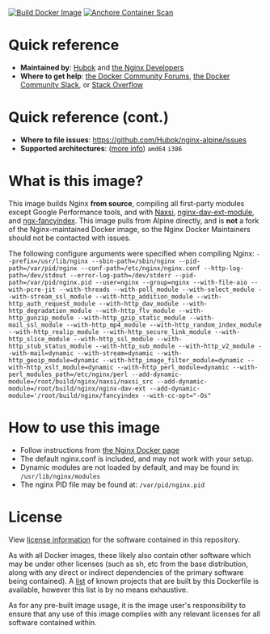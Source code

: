 [![Build Docker Image](https://github.com/Hubok/nginx-alpine/actions/workflows/docker-image.yml/badge.svg)](https://github.com/Hubok/nginx-alpine/actions/workflows/docker-image.yml) [![Anchore Container Scan](https://github.com/Hubok/nginx-alpine/actions/workflows/anchore-analysis.yml/badge.svg)](https://github.com/Hubok/nginx-alpine/actions/workflows/anchore-analysis.yml)

# Quick reference
- **Maintained by**: [Hubok](https://github.com/Hubok) and [the Nginx Developers](https://trac.nginx.org/nginx/browser)
- **Where to get help**: [the Docker Community Forums](https://forums.docker.com/), [the Docker Community Slack](https://dockr.ly/slack), or [Stack Overflow](https://stackoverflow.com/search?tab=newest&q=docker)

# Quick reference (cont.)
- **Where to file issues**: https://github.com/Hubok/nginx-alpine/issues
- **Supported architectures**: ([more info](https://github.com/docker-library/official-images#architectures-other-than-amd64)) `amd64` `i386`

# What is this image?
This image builds Nginx **from source**, compiling all first-party modules except Google Performance tools, and with [Naxsi](https://github.com/nbs-system/naxsi), [nginx-dav-ext-module](https://github.com/arut/nginx-dav-ext-module), and [ngx-fancyindex](https://github.com/aperezdc/ngx-fancyindex). This image pulls from Alpine directly, and is **not** a fork of the Nginx-maintained Docker image, so the Nginx Docker Maintainers should not be contacted with issues.

The following configure arguments were specified when compiling Nginx:
`--prefix=/usr/lib/nginx --sbin-path=/sbin/nginx --pid-path=/var/pid/nginx --conf-path=/etc/nginx/nginx.conf --http-log-path=/dev/stdout --error-log-path=/dev/stderr --pid-path=/var/pid/nginx.pid --user=nginx --group=nginx --with-file-aio --with-pcre-jit --with-threads --with-poll_module --with-select_module --with-stream_ssl_module --with-http_addition_module --with-http_auth_request_module --with-http_dav_module --with-http_degradation_module --with-http_flv_module --with-http_gunzip_module --with-http_gzip_static_module --with-mail_ssl_module --with-http_mp4_module --with-http_random_index_module --with-http_realip_module --with-http_secure_link_module --with-http_slice_module --with-http_ssl_module --with-http_stub_status_module --with-http_sub_module --with-http_v2_module --with-mail=dynamic --with-stream=dynamic --with-http_geoip_module=dynamic --with-http_image_filter_module=dynamic --with-http_xslt_module=dynamic --with-http_perl_module=dynamic --with-perl_modules_path=/etc/nginx/perl --add-dynamic-module=/root/build/nginx/naxsi/naxsi_src --add-dynamic-module=/root/build/nginx/nginx-dav-ext --add-dynamic-module='/root/build/nginx/fancyindex --with-cc-opt="-Os"`

# How to use this image
- Follow instructions from [the Nginx Docker page](https://hub.docker.com/repository/docker/hubok/nginx-alpine/general)
- The default nginx.conf is included, and may not work with your setup.
- Dynamic modules are not loaded by default, and may be found in: `/usr/lib/nginx/modules`
- The nginx PID file may be found at: `/var/pid/nginx.pid`

# License
View [license information](https://github.com/Hubok/nginx-alpine/blob/master/LICENSE) for the software contained in this repository.

As with all Docker images, these likely also contain other software which may be under other licenses (such as sh, etc from the base distribution, along with any direct or indirect dependencies of the primary software being contained). A [list](https://github.com/Hubok/nginx-alpine/blob/master/NOTICE) of known projects that are built by this Dockerfile is available, however this list is by no means exhaustive.

As for any pre-built image usage, it is the image user's responsibility to ensure that any use of this image complies with any relevant licenses for all software contained within.

